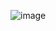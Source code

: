 ![image](https://github.com/raghavlaad-89/MyRuminateWebsite/assets/84008463/cf03380d-42f1-40a5-80b9-e6ce42e35689)
